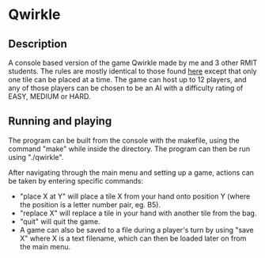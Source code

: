 # Qwirkle
## Description
A console based version of the game Qwirkle made by me and 3 other RMIT students. The rules are mostly identical to those found [here](https://www.ultraqwirkle.com/game-rules.php) except that only one tile can be placed at a time. The game can host up to 12 players, and any of those players can be chosen to be an AI with a difficulty rating of EASY, MEDIUM or HARD.
## Running and playing
The program can be built from the console with the makefile, using the command "make" while inside the directory. The program can then be run using "./qwirkle". 

After navigating through the main menu and setting up a game, actions can be taken by entering specific commands: 
* "place X at Y" will place a tile X from your hand onto position Y (where the position is a letter number pair, eg. B5). 
* "replace X" will replace a tile in your hand with another tile from the bag. 
* "quit" will quit the game. 
* A game can also be saved to a file during a player's turn by using "save X" where X is a text filename, which can then be loaded later on from the main menu.

